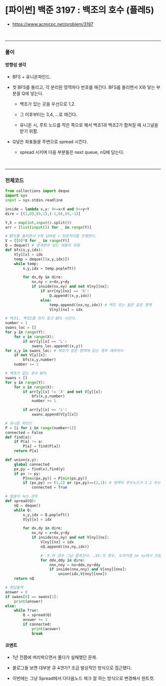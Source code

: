 # **\[파이썬\] 백준 3197 : 백조의 호수 (플레5)**
* https://www.acmicpc.net/problem/3197
<br>


---

### **풀이**

#### **방향성 생각**
* BFS + 유니온파인드.

* 첫 BFS를 돌리고, 각 분리된 영역마다 번호를 매긴다. BFS를 돌리면서 X와 닿는 부분을 Q에 넣는다.

  * 백조가 있는 곳을 우선으로 1,2.

  * 그 이후부터는 3,4, ...로 매긴다.

  * 유니온 시, 루트 노드를 작은 쪽으로 해서 백조1과 백조2가 합쳐질 때 시그널을 받기 위함.

* Q넣은 좌표들을 주변으로 spread 시킨다.

  * spread 시키며 다음 부분들은 next queue, nQ에 담는다.

<br>

---

### **전체코드**
```python
from collections import deque
import sys
input = sys.stdin.readline

inside = lambda x,y: 0<=x<X and 0<=y<Y
dire = [(1,0),(0,1),(-1,0),(0,-1)]

Y,X = map(int,input().split())
arr = [list(input()) for _ in range(Y)]

# BFS를 돌리면서 V에 넘버링 + 방문처리를 진행한다.
V = [[0]*X for _ in range(Y)]
Q = deque() # 경계면과 닿는 애들의 좌표
def bfs(x,y,idx):
    V[y][x] = idx
    temp = deque([(x,y,idx)])
    while temp:
        x,y,idx = temp.popleft()

        for dx,dy in dire:
            nx,ny = x+dx,y+dy
            if inside(nx,ny) and not V[ny][nx]: 
                if arr[ny][nx] == 'X':
                    Q.append((x,y,idx))
                else:                    
                    temp.append((nx,ny,idx)) # 백조 또는 물은 같은 영역
                    V[ny][nx] = idx

# 백조1, 백조2를 먼저 찾고 BFS 시킨다.
number = 1
swans_loc = []
for y in range(Y):
    for x in range(X):
        if arr[y][x] == 'L':
            swans_loc.append((x,y))
for x,y in swans_loc: # 백조가 같은 영역에 있는 경우 예외처리
    if not V[y][x]:
        bfs(x,y,number)
    number += 1

# 백조가 없는 경우 BFS
swans = []
for y in range(Y):
    for x in range(X):
        if arr[y][x] != 'X' and not V[y][x]:
            bfs(x,y,number)
            number += 1

        if arr[y][x] == 'L':
            swans.append(V[y][x])

# 유니온 파인드
P = [i for i in range(number+1)]
connected = False
def find(a):
    if P[a] != a:
        P[a] = find(P[a])
    return P[a]

def union(x,y):
    global connected
    px,py = find(x),find(y)
    if px != py:
        P[max(px,py)] = P[min(px,py)]
        if (px,py) == (1,2) or (px,py)==(2,1): # 영역의 루트노드가 1 2 또는 2 1일 경우 백조가 만난다.
            connected = True

# 얼음이 녹는 경우
def spread(Q):
    nQ = deque()
    while Q:
        x,y,idx = Q.popleft()
        V[y][x] = idx

        for dx,dy in dire:
            nx,ny = x+dx,y+dy
            if inside(nx,ny) and not V[ny][nx]:
                V[ny][nx] = idx
                nQ.append((nx,ny,idx))

                # .X.의 경우 그냥 합쳐진다. .XX.의 경우, 도착지점 nx ny에서 인접노드 체크해줘야함.
                for ddx,ddy in dire:
                    nnx,nny = nx+ddx,ny+ddy
                    if inside(nnx,nny) and V[nny][nnx]:
                        union(idx,V[nny][nnx])
    return nQ

# 정답출력
answer = 0
if swans[0] == swans[1]:
    print(answer)
else:
    while True:
        Q = spread(Q)
        answer += 1
        if connected:
            print(answer)
            break
```

#### **코멘트**

* 1년 전쯤에 머리박으면서 풀다가 실패했던 문제.

* 블로그들 보면 대부분 큐 4갠가? 조금 발상적인 방식으로 접근했다.

* 이번에는 그냥 Spread에서 다다음노드 체크 잘 하는 방식으로 변경해서 원트컷.